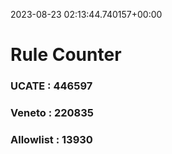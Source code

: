 2023-08-23 02:13:44.740157+00:00
# Rule Counter 
 ### UCATE : 446597

 ### Veneto : 220835

 ### Allowlist : 13930